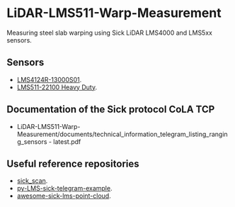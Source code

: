 # LiDAR-LMS511-Warp-Measurement
Measuring steel slab warping using Sick LiDAR LMS4000 and LMS5xx sensors.

## Sensors
- [LMS4124R-13000S01](https://www.sick.com/us/en/catalog/products/lidar-and-radar-sensors/lidar-sensors/lms4000/lms4124r-13000s01/p/p665943).
- [LMS511-22100 Heavy Duty](https://www.sick.com/us/en/catalog/products/lidar-and-radar-sensors/lidar-sensors/lms5xx/lms511-22100-heavy-duty/p/p465947).

## Documentation of the Sick protocol CoLA TCP
- LiDAR-LMS511-Warp-Measurement/documents/technical_information_telegram_listing_ranging_sensors - latest.pdf

## Useful reference repositories

- [sick_scan](https://github.com/Alimustoofaa/sick_scan).
- [py-LMS-sick-telegram-example](https://github.com/danieltak/py-LMS-sick-telegram-example).
- [awesome-sick-lms-point-cloud](https://github.com/danieltak/awesome-sick-lms-point-cloud).

